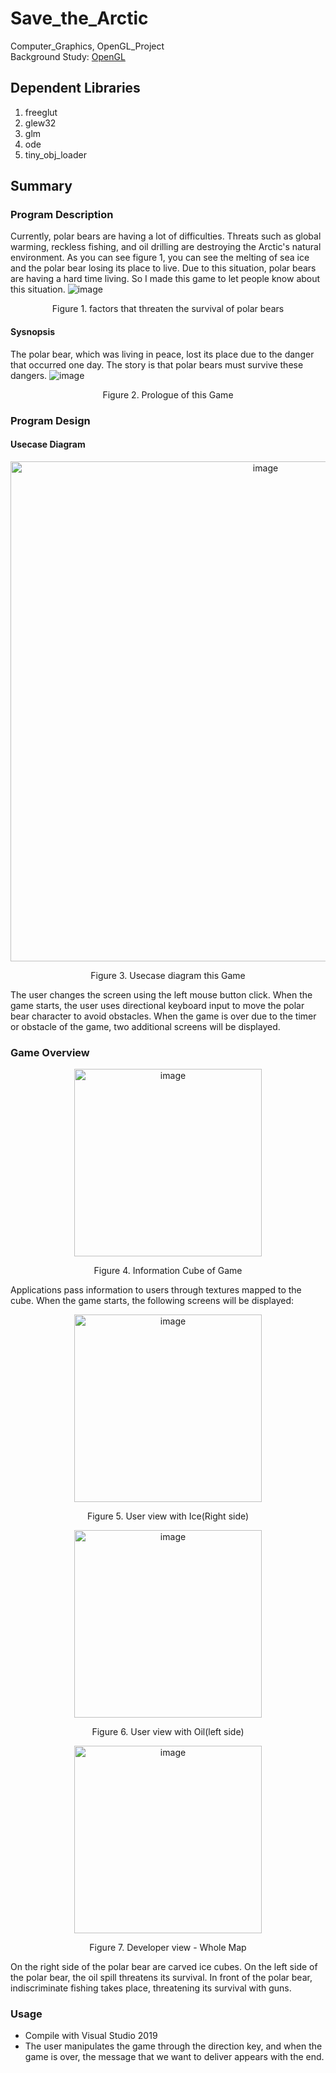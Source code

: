 # Save_the_Arctic
Computer_Graphics, OpenGL_Project<br>
Background Study: [OpenGL](https://github.com/Hyorm/OpenGL)
## Dependent Libraries
1. freeglut
2. glew32
3. glm
4. ode
5. tiny_obj_loader

## Summary
### Program Description
Currently, polar bears are having a lot of difficulties. Threats such as global warming, reckless fishing, and oil drilling are destroying the Arctic's natural environment. As you can see figure 1, you can see the melting of sea ice and the polar bear losing its place to live. Due to this situation, polar bears are having a hard time living. So I made this game to let people know about this situation.
![image](https://user-images.githubusercontent.com/28642467/104836942-b19c3100-58f4-11eb-91b2-a3078b51a761.png)
<p align="center">Figure 1. factors that threaten the survival of polar bears</p>

#### Sysnopsis
The polar bear, which was living in peace, lost its place due to the danger that occurred one day. The story is that polar bears must survive these dangers. 
![image](https://user-images.githubusercontent.com/28642467/104837142-01c7c300-58f6-11eb-9dfc-cfd644f80144.png)
<p align="center">Figure 2. Prologue of this Game</p>

### Program Design

#### Usecase Diagram
<p align="center"><img width="800" alt="image" src="https://user-images.githubusercontent.com/28642467/104836872-3dfa2400-58f4-11eb-8348-56eda589cb59.png"></p>
<p align="center">Figure 3. Usecase diagram this Game</p>

The user changes the screen using the left mouse button click. When the game starts, the user uses directional keyboard input to move the polar bear character to avoid obstacles. When the game is over due to the timer or obstacle of the game, two additional screens will be displayed.

### Game Overview
<p align="center"><img width="300" alt="image" src="https://user-images.githubusercontent.com/28642467/104837222-71d64900-58f6-11eb-9869-2fa422df9c17.png"></p>
<p align="center">Figure 4. Information Cube of Game</p>

Applications pass information to users through textures mapped to the cube. When the game starts, the following screens will be displayed:

<p align="center"><img width="300" alt="image" src="https://user-images.githubusercontent.com/28642467/104837230-8286bf00-58f6-11eb-8328-5f1536b91588.png"></p>
<p align="center">Figure 5. User view with Ice(Right side)</p>

<p align="center"><img width="300" alt="image" src="https://user-images.githubusercontent.com/28642467/104837236-874b7300-58f6-11eb-9943-c78c58ce4996.png"></p>
<p align="center">Figure 6. User view with Oil(left side)</p>

<p align="center"><img width="300" alt="image" src="https://user-images.githubusercontent.com/28642467/104837239-8a466380-58f6-11eb-844e-672e865785a9.png"></p>
<p align="center">Figure 7. Developer view - Whole Map </p>

On the right side of the polar bear are carved ice cubes. On the left side of the polar bear, the oil spill threatens its survival. In front of the polar bear, indiscriminate fishing takes place, threatening its survival with guns. 

### Usage
- Compile with Visual Studio 2019    
- The user manipulates the game through the direction key, and when the game is over, the message that we want to deliver appears with the end.

